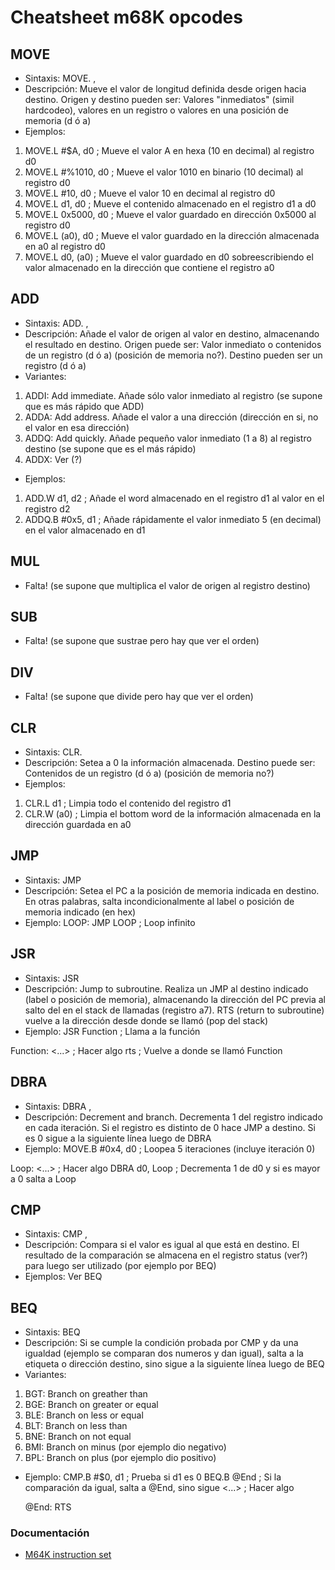 # Cheatsheet m68K opcodes
## MOVE
- Sintaxis: MOVE.<longitud> <origen>,<destino>
- Descripción: Mueve el valor de longitud definida desde origen hacia destino. Origen y destino pueden ser: Valores "inmediatos" (simil hardcodeo), valores en un registro o valores en una posición de memoria (d ó a)
- Ejemplos:
1. MOVE.L #$A, d0 ; Mueve el valor A en hexa (10 en decimal) al registro d0
2. MOVE.L #%1010, d0 ; Mueve el valor 1010 en binario (10 decimal) al registro d0
3. MOVE.L #10, d0 ; Mueve el valor 10 en decimal al registro d0
4. MOVE.L d1, d0 ; Mueve el contenido almacenado en el registro d1 a d0
4. MOVE.L 0x5000, d0 ; Mueve el valor guardado en dirección 0x5000 al registro d0
5. MOVE.L (a0), d0 ; Mueve el valor guardado en la dirección almacenada en a0 al registro d0
6. MOVE.L d0, (a0) ; Mueve el valor guardado en d0 sobreescribiendo el valor almacenado en la dirección que contiene el registro a0

## ADD
- Sintaxis: ADD.<longitud> <origen>,<destino>
- Descripción: Añade el valor de origen al valor en destino, almacenando el resultado en destino. Origen puede ser: Valor inmediato o contenidos de un registro (d ó a) (posición de memoria no?). Destino pueden ser un registro (d ó a)
- Variantes:
1. ADDI: Add immediate. Añade sólo valor inmediato al registro (se supone que es más rápido que ADD)
2. ADDA: Add address. Añade el valor a una dirección (dirección en si, no el valor en esa dirección)
3. ADDQ: Add quickly. Añade pequeño valor inmediato (1 a 8) al registro destino (se supone que es el más rápido)
4. ADDX: Ver (?)
- Ejemplos:
1. ADD.W d1, d2 ; Añade el word almacenado en el registro d1 al valor en el registro d2
2. ADDQ.B #0x5, d1 ; Añade rápidamente el valor inmediato 5 (en decimal) en el valor almacenado en d1

## MUL
- Falta! (se supone que multiplica el valor de origen al registro destino)

## SUB
- Falta! (se supone que sustrae pero hay que ver el orden)

## DIV
- Falta! (se supone que divide pero hay que ver el orden)

## CLR
- Sintaxis: CLR.<longitud> <destino>
- Descripción: Setea a 0 la información almacenada. Destino puede ser: Contenidos de un registro (d ó a) (posición de memoria no?)
- Ejemplos:
1. CLR.L d1 ; Limpia todo el contenido del registro d1
2. CLR.W (a0) ; Limpia el bottom word de la información almacenada en la dirección guardada en a0

## JMP
- Sintaxis: JMP <destino>
- Descripción: Setea el PC a la posición de memoria indicada en destino. En otras palabras, salta incondicionalmente al label o posición de memoria indicado (en hex)
- Ejemplo:
LOOP:
    JMP LOOP ; Loop infinito

## JSR
- Sintaxis: JSR <destino>
- Descripción: Jump to subroutine. Realiza un JMP al destino indicado (label o posición de memoria), almacenando la dirección del PC previa al salto del en el stack de llamadas (registro a7). RTS (return to subroutine) vuelve a la dirección desde donde se llamó (pop del stack)
- Ejemplo:
    JSR Function ; Llama a la función

Function:
    <...> ; Hacer algo
    rts ; Vuelve a donde se llamó Function

## DBRA
- Sintaxis: DBRA <registro>, <destino>
- Descripción: Decrement and branch. Decrementa 1 del registro indicado en cada iteración. Si el registro es distinto de 0 hace JMP a destino. Si es 0 sigue a la siguiente línea luego de DBRA
- Ejemplo:
    MOVE.B #0x4, d0 ; Loopea 5 iteraciones (incluye iteración 0)
 
Loop:
    <...> ; Hacer algo
    DBRA d0, Loop ; Decrementa 1 de d0 y si es mayor a 0 salta a Loop

## CMP
- Sintaxis: CMP <valor>, <destino>
- Descripción: Compara si el valor es igual al que está en destino. El resultado de la comparación se almacena en el registro status (ver?) para luego ser utilizado (por ejemplo por BEQ)
- Ejemplos: Ver BEQ

## BEQ
- Sintaxis: BEQ <destino>
- Descripción: Si se cumple la condición probada por CMP y da una igualdad (ejemplo se comparan dos numeros y dan igual), salta a la etiqueta o dirección destino, sino sigue a la siguiente línea luego de BEQ
- Variantes:
1. BGT: Branch on greather than
2. BGE: Branch on greater or equal
3. BLE: Branch on less or equal
4. BLT: Branch on less than
5. BNE: Branch on not equal
6. BMI: Branch on minus (por ejemplo dio negativo)
7. BPL: Branch on plus (por ejemplo dio positivo)
- Ejemplo:
    CMP.B #$0, d1 ; Prueba si d1 es 0
    BEQ.B @End ; Si la comparación da igual, salta a @End, sino sigue
    <...> ; Hacer algo

    @End:
    RTS

### Documentación
- [M64K instruction set](http://wpage.unina.it/rcanonic/didattica/ce1/docs/68000.pdf)
